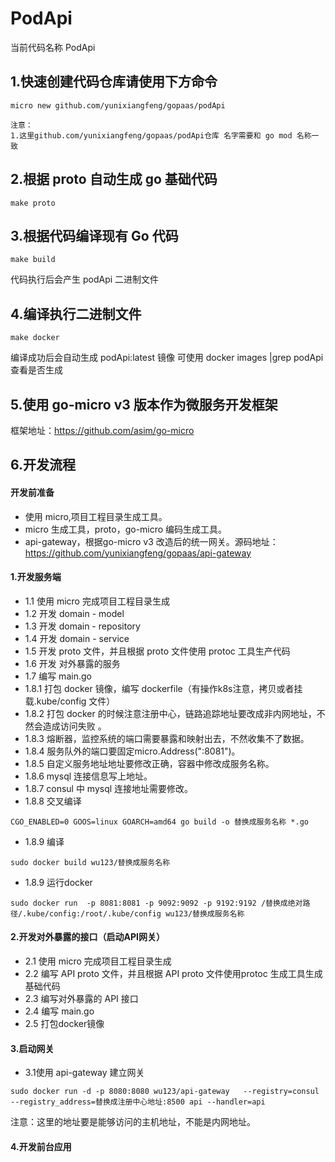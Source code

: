 # PodApi  

当前代码名称 PodApi  

## 1.快速创建代码仓库请使用下方命令
```
micro new github.com/yunixiangfeng/gopaas/podApi

注意：
1.这里github.com/yunixiangfeng/gopaas/podApi仓库 名字需要和 go mod 名称一致
```

## 2.根据 proto 自动生成 go 基础代码
```
make proto
```

## 3.根据代码编译现有 Go 代码  
```
make build
```
代码执行后会产生 podApi 二进制文件

## 4.编译执行二进制文件
```
make docker
```
编译成功后会自动生成 podApi:latest 镜像
可使用 docker images |grep podApi 查看是否生成

## 5.使用 go-micro v3 版本作为微服务开发框架
框架地址：https://github.com/asim/go-micro

## 6.开发流程
#### 开发前准备
* 使用 micro,项目工程目录生成工具。
* micro 生成工具，proto，go-micro 编码生成工具。
* api-gateway，根据go-micro v3 改造后的统一网关。源码地址：https://github.com/yunixiangfeng/gopaas/api-gateway

#### 1.开发服务端
   * 1.1 使用 micro 完成项目工程目录生成
   * 1.2 开发 domain - model
   * 1.3 开发 domain - repository 
   * 1.4 开发 domain - service
   * 1.5 开发 proto 文件，并且根据 proto 文件使用 protoc 工具生产代码
   * 1.6 开发 对外暴露的服务
   * 1.7 编写 main.go 
   * 1.8.1 打包 docker 镜像，编写 dockerfile（有操作k8s注意，拷贝或者挂载.kube/config 文件）
   * 1.8.2 打包 docker 的时候注意注册中心，链路追踪地址要改成非内网地址，不然会造成访问失败 。
   * 1.8.3 熔断器，监控系统的端口需要暴露和映射出去，不然收集不了数据。
   * 1.8.4 服务队外的端口要固定micro.Address(":8081")。
   * 1.8.5 自定义服务地址地址要修改正确，容器中修改成服务名称。
   * 1.8.6 mysql 连接信息写上地址。
   * 1.8.7 consul 中 mysql 连接地址需要修改。 
   * 1.8.8 交叉编译
   
```
CGO_ENABLED=0 GOOS=linux GOARCH=amd64 go build -o 替换成服务名称 *.go
```  
   * 1.8.9 编译
   
```
sudo docker build wu123/替换成服务名称
```
   * 1.8.9 运行docker
   
```
sudo docker run  -p 8081:8081 -p 9092:9092 -p 9192:9192 /替换成绝对路径/.kube/config:/root/.kube/config wu123/替换成服务名称
```
           
#### 2.开发对外暴露的接口（启动API网关）
  * 2.1 使用 micro 完成项目工程目录生成
  * 2.2 编写 API proto 文件，并且根据 API proto 文件使用protoc 生成工具生成基础代码
  * 2.3 编写对外暴露的 API 接口
  * 2.4 编写 main.go
  * 2.5 打包docker镜像


#### 3.启动网关
  * 3.1使用 api-gateway 建立网关
  
```
sudo docker run -d -p 8080:8080 wu123/api-gateway   --registry=consul --registry_address=替换成注册中心地址:8500 api --handler=api
```

注意：这里的地址要是能够访问的主机地址，不能是内网地址。

#### 4.开发前台应用
       
